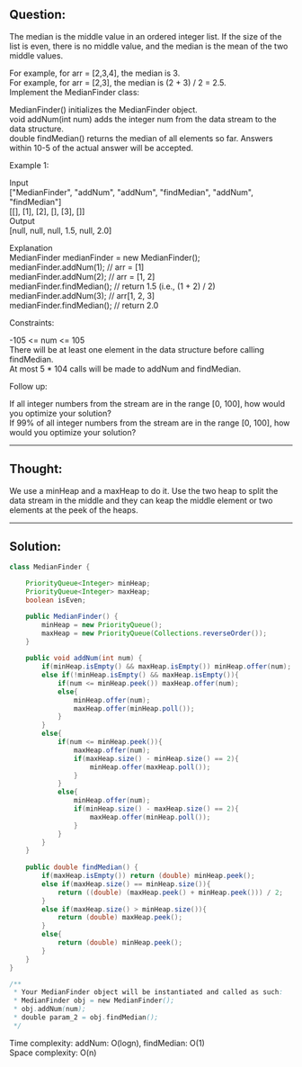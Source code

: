 ## Question: 

The median is the middle value in an ordered integer list. If the size of the list is even, there is no middle value, and the median is the mean of the two middle values.  

For example, for arr = [2,3,4], the median is 3.  
For example, for arr = [2,3], the median is (2 + 3) / 2 = 2.5.  
Implement the MedianFinder class:  

MedianFinder() initializes the MedianFinder object.  
void addNum(int num) adds the integer num from the data stream to the data structure.  
double findMedian() returns the median of all elements so far. Answers within 10-5 of the actual answer will be accepted.  
 
Example 1:  

Input  
["MedianFinder", "addNum", "addNum", "findMedian", "addNum", "findMedian"]  
[[], [1], [2], [], [3], []]  
Output  
[null, null, null, 1.5, null, 2.0]  

Explanation  
MedianFinder medianFinder = new MedianFinder();  
medianFinder.addNum(1);    // arr = [1]  
medianFinder.addNum(2);    // arr = [1, 2]  
medianFinder.findMedian(); // return 1.5 (i.e., (1 + 2) / 2)  
medianFinder.addNum(3);    // arr[1, 2, 3]  
medianFinder.findMedian(); // return 2.0  
 
Constraints:  

-105 <= num <= 105  
There will be at least one element in the data structure before calling findMedian.  
At most 5 * 104 calls will be made to addNum and findMedian.  
 
Follow up:  

If all integer numbers from the stream are in the range [0, 100], how would you optimize your solution?  
If 99% of all integer numbers from the stream are in the range [0, 100], how would you optimize your solution?  

---
## Thought: 
We use a minHeap and a maxHeap to do it. Use the two heap to split the data stream in the middle and they can keap the middle element or two elements 
at the peek of the heaps.

---
## Solution:
```Java
class MedianFinder {

    PriorityQueue<Integer> minHeap;
    PriorityQueue<Integer> maxHeap;
    boolean isEven;

    public MedianFinder() {
        minHeap = new PriorityQueue();
        maxHeap = new PriorityQueue(Collections.reverseOrder());
    }
    
    public void addNum(int num) {
        if(minHeap.isEmpty() && maxHeap.isEmpty()) minHeap.offer(num);
        else if(!minHeap.isEmpty() && maxHeap.isEmpty()){
            if(num <= minHeap.peek()) maxHeap.offer(num);
            else{
                minHeap.offer(num);
                maxHeap.offer(minHeap.poll());
            }
        }
        else{
            if(num <= minHeap.peek()){
                maxHeap.offer(num);
                if(maxHeap.size() - minHeap.size() == 2){
                    minHeap.offer(maxHeap.poll());
                }
            }
            else{
                minHeap.offer(num);
                if(minHeap.size() - maxHeap.size() == 2){
                    maxHeap.offer(minHeap.poll());
                }
            }
        }
    }
    
    public double findMedian() {
        if(maxHeap.isEmpty()) return (double) minHeap.peek();
        else if(maxHeap.size() == minHeap.size()){
            return ((double) (maxHeap.peek() + minHeap.peek())) / 2;
        }
        else if(maxHeap.size() > minHeap.size()){
            return (double) maxHeap.peek();
        }
        else{
            return (double) minHeap.peek();
        }
    }
}

/**
 * Your MedianFinder object will be instantiated and called as such:
 * MedianFinder obj = new MedianFinder();
 * obj.addNum(num);
 * double param_2 = obj.findMedian();
 */
```
Time complexity: addNum: O(logn), findMedian: O(1)  
Space complexity: O(n)
